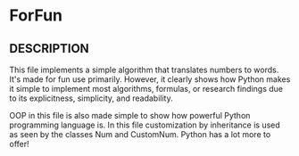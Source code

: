# ForFun

DESCRIPTION
------------
This file implements a simple algorithm that translates numbers to words. It's made for fun use primarily. However, it clearly shows how Python makes it simple to implement most algorithms, formulas, or research findings due to its explicitness, simplicity, and readability.

OOP in this file is also made simple to show how powerful Python programming language is. In this file customization by inheritance is used as seen by the classes Num and CustomNum. Python has a lot more to offer!

